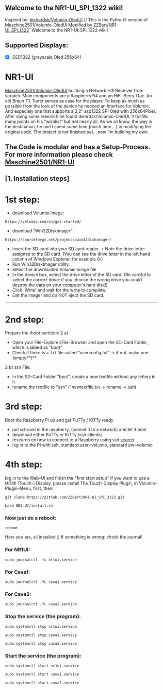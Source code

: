  ## Welcome to the NR1-UI_SPI_1322 wiki!
 Inspired by: [diehardsk/Volumio-OledUI](https://github.com/diehardsk/Volumio-OledUI) // 
 This is the Python3 version of [Maschine2501/Volumio-OledUI](https://github.com/Maschine2501/Volumio-OledUI/)
 Modified by [ZZBart/NR1-UI_SPI_1322](https://github.com/ZZBart/NR1-UI_SPI_1322)``Welcome to the NR1-UI_SPI_1322 wiki!




## Supported Displays:
- [x] SSD1322 (grayscale Oled 256x64)



# NR1-UI
[Maschine2501/Volumio-OledUI](https://github.com/Maschine2501/Volumio-OledUI/) building a Network Hifi Receiver from scratch. Main components are a RaspberryPi4 and an HiFi-Berry-Dac. An old Braun T2 Tuner serves as case for the player.
To keep as much as possible from the look of the device he needed an Interface for Volumio. And especialy one that supports a 3,2" ssd1322 SPI Oled with 256x64Pixel.
After doing some research he found diehrdsk/Volumio-OledUI. It fullfills many points on his "wishlist" but not nearly all.
As we all know, the way is the destination, he and i spent some time (much time....) in modifying the original code.
The project is not finished yet... now i'm building my own.




## The Code is modular and has a Setup-Process. For more information please check [Maschine2501/NR1-UI](https://github.com/Maschine2501/NR1-UI)



## [1. Installation steps]
#  1st step:

* download Volumio Image:
```
https://volumio.com/en/get-started/
```
* download "Win32Diskimager": 
```
https://sourceforge.net/projects/win32diskimager/
```
* Insert the SD card into your SD card reader -> Note the drive letter assigned to the SD card. (You can see the drive letter in the left hand column of Windows Explorer, for example G:)
* Run Win32DiskImager utility.
* Select the downloaded Volumio image file
* In the device box, select the drive letter of the SD card. (Be careful to select the correct drive: if you choose the wrong drive you could destroy the data on your computer's hard disk!)
* Click 'Write' and wait for the write to complete.
* Exit the imager and do NOT eject the SD card.

---

# 2nd step:

Prepare the /boot partition:
2 a)

   * Open your File-Explorer/File-Browser and open the SD-Card Folder, which is labled as "boot"
   * Check if there is a .txt file called "userconfig.txt" -> if not, make one (empty**)**

2 b) ssh File:

   * In the SD-Card Folder "boot", create a new textfile without any letters in it.
   * rename the textfile to "ssh" ("newtextfile.txt -> rename -> ssh)

# 3rd step:
Boot the Raspberry Pi up and get PuTTy / KiTTy ready

  *  put sd-card in the raspberry, (connet it to a network) and let it boot
  *  download either PuTTy or KiTTy (ssh clients)
  *  research on how to connect to a Raspberry using ssh [search](https://www.google.com/search?client=firefox-b-d&q=raspberry+connect+by+ssh)
  *  log in to the Pi with ssh, standard user=volumio, standard pw=volumio

# 4th step:
log in to the Web-UI and finish the "first start setup"
if you want to use a HDMI (Touch-) Display, please install The Touch-Display Plugin, in Volumio-Plugin-Menu, first, then:
```
git clone https://github.com/ZZBart/NR1-UI_SPI_1322.git
```
```
bash NR1-UI/install.sh
```

### Now just do a reboot:
```
reboot
```

Here you are, all installed ;)
If something is wrong:
check the journal!


### For NR1UI:

```
sudo journalctl -fu nr1ui.service
```

### For Cava1:
```
sudo journalctl -fu cava1.service
```

### For Cava2:
```
sudo journalctl -fu cava2.service
```

### Stop the service (the program):
```
sudo systemctl stop nr1ui.service
```
```
sudo systemctl stop cava1.service
```
```
sudo systemctl stop cava2.service
```

### Start the service (the program):
```
sudo systemctl start nr1ui.service
```
```
sudo systemctl start cava1.service
```
```
sudo systemctl start cava2.service
```